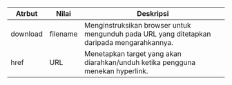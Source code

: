 | Atrbut  | Nilai | Deskripsi | 
| ------- | ----- | --------- |
| download | filename | Menginstruksikan browser untuk mengunduh pada URL yang ditetapkan daripada mengarahkannya.  
| href | URL  | Menetapkan target yang akan diarahkan/unduh ketika pengguna menekan hyperlink.